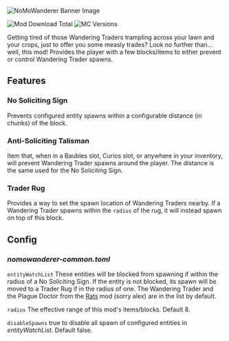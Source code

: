 ![NoMoWanderer Banner Image](https://i.imgur.com/2HdZhC2.png)

![Mod Download Total](http://cf.way2muchnoise.eu/full_nomowanderer_downloads.svg)
![MC Versions](http://cf.way2muchnoise.eu/versions/nomowanderer.svg)

Getting tired of those Wandering Traders trampling across your lawn and your crops, just to offer you some measly trades?
Look no further than... well, this mod! Provides the player with a few blocks/items to either prevent or control
Wandering Trader spawns.

## Features
### No Soliciting Sign
Prevents configured entity spawns within a configurable distance (in chunks) of the block.

### Anti-Soliciting Talisman
Item that, when in a Baubles slot, Curios slot, or anywhere in your inventory, will prevent
Wandering Trader spawns around the player. The distance is the same used for the No Soliciting Sign.

### Trader Rug
Provides a way to set the spawn location of Wandering Traders nearby. If a Wandering Trader spawns within the `radius` 
of the rug, it will instead spawn on top of this block.

## Config
### _nomowanderer-common.toml_
`entityWatchList` These entities will be blocked from spawning if within the radius of a No Soliciting Sign.
If the entity is not blocked, its spawn will be moved to a Trader Rug if in the radius of one.
The Wandering Trader and the Plague Doctor from the [Rats](https://www.curseforge.com/minecraft/mc-mods/rats)
mod (sorry alex) are in the list by default.

`radius` The effective range of this mod's items/blocks. Default 8.

`disableSpawns` true to disable all spawn of configured entities in _entityWatchList_. Default false.

